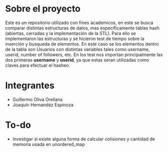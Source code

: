 # Sobre el proyecto
Este es un repositorio utilizado con fines academicos, en este se busca comparar distintas estructuras de datos, mas especificamente tablas hash (abiertas, cerradas y la implementación de la STL). Para ello se implementaron las estructuras y se hicieron test de tiempo sobre la inserción y busqueda de elementos. En este caso se los elementos dentro de la tabla son Usuarios con distintas variables tales como username, userid, number of followers, etc. En los test  nos importan principalmente las dos primeras **username** y **userid**, ya que estas seran utilizadas como claves para efectuar el hasheo.
# Integrantes
- Guillermo Oliva Orellana
- Joaquín Hernandéz Espinoza
# To-do
- Investigar si existe alguna forma de calcular colisiones y cantidad de memoria usada en unordered_map
